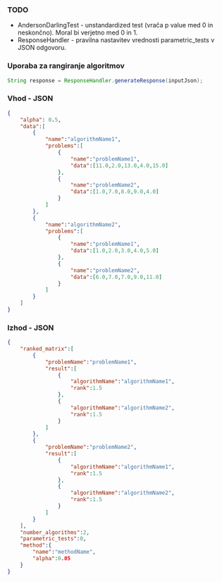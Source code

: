### TODO

* AndersonDarlingTest - unstandardized test (vrača p value med 0 in neskončno). Moral bi verjetno med 0 in 1.
* ResponseHandler - pravilna nastavitev vrednosti parametric_tests v JSON odgovoru.

### Uporaba za rangiranje algoritmov


```java
String response = ResponseHandler.generateResponse(inputJson);
```

### Vhod - JSON

```json
{
	"alpha": 0.5,
	"data":[
		{
			"name":"algorithmName1",
			"problems":[
				{
					"name":"problemName1",
					"data":[11.0,2.0,13.0,4.0,15.0]
				},
				{
					"name":"problemName2",
					"data":[1.0,7.0,8.0,9.0,4.0]
				}
			]
		},
		{
			"name":"algorithmName2",
			"problems":[
				{
					"name":"problemName1",
					"data":[1.0,2.0,3.0,4.0,5.0]
				},
				{
					"name":"problemName2",
					"data":[6.0,7.0,7.0,9.0,11.0]
				}
			]
		}
	]
}
```

### Izhod - JSON

```json
{
	"ranked_matrix":[
		{
			"problemName":"problemName1",
			"result":[
				{
					"algorithmName":"algorithmName1",
					"rank":1.5
				},
				{
					"algorithmName":"algorithmName2",
					"rank":1.5
				}
			]
		},
		{
			"problemName":"problemName2",
			"result":[
				{
					"algorithmName":"algorithmName1",
					"rank":1.5
				},
				{
					"algorithmName":"algorithmName2",
					"rank":1.5
				}
			]
		}
	],
	"number_algorithms":2,
	"parametric_tests":0,
	"method":{
		"name":"methodName",
		"alpha":0.05
	}
}
```
